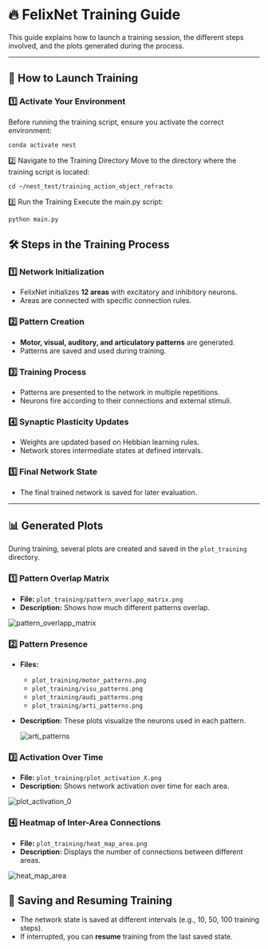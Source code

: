 # 🔥 FelixNet Training Guide

This guide explains how to launch a training session, the different steps involved, and the plots generated during the process.

---

## 🚀 How to Launch Training

### **1️⃣ Activate Your Environment**
Before running the training script, ensure you activate the correct environment:

```
conda activate nest
```

2️⃣ Navigate to the Training Directory
Move to the directory where the training script is located:

```
cd ~/nest_test/training_action_object_refracto
```

3️⃣ Run the Training
Execute the main.py script:

```
python main.py
```

## 🛠 Steps in the Training Process

### **1️⃣ Network Initialization**
- FelixNet initializes **12 areas** with excitatory and inhibitory neurons.
- Areas are connected with specific connection rules.

### **2️⃣ Pattern Creation**
- **Motor, visual, auditory, and articulatory patterns** are generated.
- Patterns are saved and used during training.

### **3️⃣ Training Process**
- Patterns are presented to the network in multiple repetitions.
- Neurons fire according to their connections and external stimuli.

### **4️⃣ Synaptic Plasticity Updates**
- Weights are updated based on Hebbian learning rules.
- Network stores intermediate states at defined intervals.

### **5️⃣ Final Network State**
- The final trained network is saved for later evaluation.

---

## 📊 Generated Plots

During training, several plots are created and saved in the `plot_training` directory.

### **1️⃣ Pattern Overlap Matrix**
- **File:** `plot_training/pattern_overlapp_matrix.png`
- **Description:** Shows how much different patterns overlap.

![pattern_overlapp_matrix](https://github.com/user-attachments/assets/249f5e6d-654e-4678-953c-f38e8dfb0bd0)

### **2️⃣ Pattern Presence**
- **Files:**
  - `plot_training/motor_patterns.png`
  - `plot_training/visu_patterns.png`
  - `plot_training/audi_patterns.png`
  - `plot_training/arti_patterns.png`
- **Description:** These plots visualize the neurons used in each pattern.

  ![arti_patterns](https://github.com/user-attachments/assets/33fd3c07-e795-442f-8c5a-71bc7f97958b)


### **3️⃣ Activation Over Time**
- **File:** `plot_training/plot_activation_X.png`
- **Description:** Shows network activation over time for each area.

![plot_activation_0](https://github.com/user-attachments/assets/7070d99b-ee27-4485-81a7-6e6fc51323c2)



### **4️⃣ Heatmap of Inter-Area Connections**
- **File:** `plot_training/heat_map_area.png`
- **Description:** Displays the number of connections between different areas.

![heat_map_area](https://github.com/user-attachments/assets/0a9c706e-aef7-439c-8b41-7386652a091f)



## 💾 Saving and Resuming Training
- The network state is saved at different intervals (e.g., 10, 50, 100 training steps).
- If interrupted, you can **resume** training from the last saved state.



